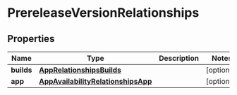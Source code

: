 

# PrereleaseVersionRelationships


## Properties

| Name | Type | Description | Notes |
|------------ | ------------- | ------------- | -------------|
|**builds** | [**AppRelationshipsBuilds**](AppRelationshipsBuilds.md) |  |  [optional] |
|**app** | [**AppAvailabilityRelationshipsApp**](AppAvailabilityRelationshipsApp.md) |  |  [optional] |



